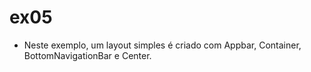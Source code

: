 # ex05

- Neste exemplo, um layout simples é criado com Appbar, Container, BottomNavigationBar e Center.
